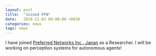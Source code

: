 ```yaml
---
layout: post
title:  "Joined PFN"
date:   2018-12-03 00:00:00 +0830
categories: news
tags: news
---
```


I have joined <a href="https://github.com/jekyll/jekyll">Preferred Networks Inc., Japan</a> as a Researcher. I will be working on perception systems for autonomous agents!
